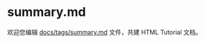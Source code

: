 summary.md
===

欢迎您编辑 <a target="__blank" href="https://github.com/jaywcjlove/html-tutorial/blob/main/docs/tags/summary.md">docs/tags/summary.md</a> 文件，共建 HTML Tutorial 文档。